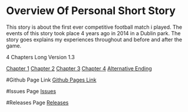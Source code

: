 # Overview Of Personal Short Story
This story is about the first ever competitive football match i played. The events of this story took place 4 years ago in 2014 in a Dublin park. The story goes explains my experiences throughout and before and after the game.

4 Chapters Long
Version 1.3

[Chapter 1](Chapter01.html)
[Chapter 2](Chapter02.html)
[Chapter 3](Chapter03.html)
[Chapter 4](Chapter04.html)
[Alternative Ending](AlternativeEnding.html)

#Github Page Link
[Github Pages Link](https://slatz.github.io/year3-story-2018/)

#Issues Page
[Issues](https://github.com/Slatz/year3-story-2018/issues)

#Releases Page
[Releases](https://github.com/Slatz/year3-story-2018/releases)
